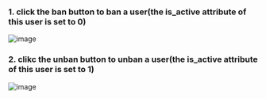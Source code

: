 ### 1. click the ban button to ban a user(the is_active attribute of this user is set to 0)
![image](https://user-images.githubusercontent.com/50439378/134595213-52f09a2a-a9b2-4767-bf67-c4633d075085.png)

### 2. clikc the unban button to unban a user(the is_active attribute of this user is set to 1)
![image](https://user-images.githubusercontent.com/50439378/134595239-f6b5645a-d99a-4470-84d0-fa57fa6f1d60.png)
